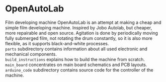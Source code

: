 # OpenAutoLab
Film developing machine
OpenAutoLab is an attempt at making a cheap and simple film developing machine. Inspired by Jobo Autolab, but cheaper, more repairable and open source. Agitation is done by periodically moving fully submerged film, not rotating the drum constantly, so it is also more flexible, as it supports black-and-white processes.   
`parts` subdirectory contains information about all used electronic and mechanical components.  
`build_instructions` explains how to build the machine from scratch.  
`main_board` concentrates on main board schematics and PCB layouts.  
`arduino_code` subdirectory contains source code for the controller of the machine.  
